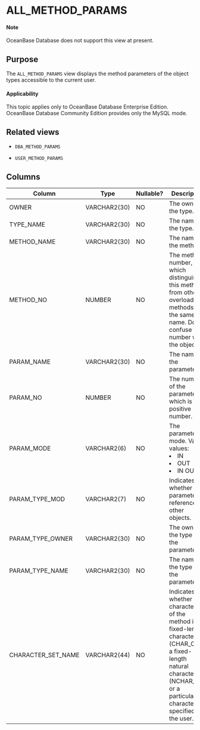 # ALL_METHOD_PARAMS

  <main id="notice" type='explain'>
    <h4>Note</h4>
    <p>OceanBase Database does not support this view at present. </p>
  </main>

## Purpose

The `ALL_METHOD_PARAMS` view displays the method parameters of the object types accessible to the current user.

  <main id="notice" >
    <h4>Applicability</h4>
    <p>This topic applies only to OceanBase Database Enterprise Edition. OceanBase Database Community Edition provides only the MySQL mode. </p>
  </main>

## Related views

* `DBA_METHOD_PARAMS`

* `USER_METHOD_PARAMS`

Columns
-------------

| **Column** | **Type** | **Nullable?** | **Description** |
|--------------------|--------------|----------------|----------------------------------------------------------------------------------------------------------------------------------------------------------------------|
| OWNER | VARCHAR2(30) | NO | The owner of the type. |
| TYPE_NAME | VARCHAR2(30) | NO | The name of the type. |
| METHOD_NAME | VARCHAR2(30) | NO | The name of the method. |
| METHOD_NO | NUMBER | NO | The method number, which distinguishes this method from other overloaded methods with the same name. Do not confuse this number with the object ID.  |
| PARAM_NAME | VARCHAR2(30) | NO | The name of the parameter. |
| PARAM_NO | NUMBER | NO | The number of the parameter, which is a positive number. |
| PARAM_MODE | VARCHAR2(6) | NO | The parameter mode. Valid values: <li> IN   <li> OUT   <li> IN OUT |
| PARAM_TYPE_MOD | VARCHAR2(7) | NO | Indicates whether the parameter references other objects. |
| PARAM_TYPE_OWNER | VARCHAR2(30) | NO | The owner of the type of the parameter. |
| PARAM_TYPE_NAME | VARCHAR2(30) | NO | The name of the type of the parameter. |
| CHARACTER_SET_NAME | VARCHAR2(44) | NO | Indicates whether the character set of the method is a fixed-length character set (CHAR_CS), a fixed-length natural character set (NCHAR_CS), or a particular character set specified by the user.  |



